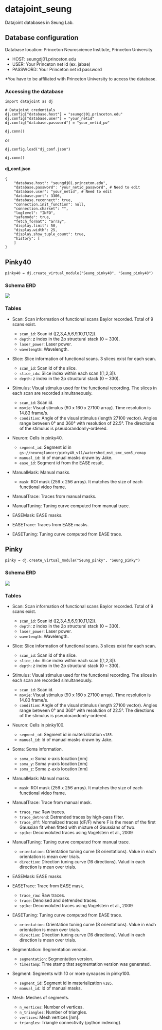 # datajoint_seung
Datajoint databases in Seung Lab.

## Database configuration
Database location: Princeton Neuroscience Institute, Princeton University

- HOST: seungdj01.princeton.edu
- USER: Your Princeton net id (ex. jabae)
- PASSWORD: Your Princeton net id password

*You have to be affiliated with Princeton University to access the database.

### Accessing the database
```python3
import datajoint as dj

# Datajoint credentials
dj.config["database.host"] = "seungdj01.princeton.edu"
dj.config["database.user"] = "your_netid"
dj.config["database.password"] = "your_netid_pw"

dj.conn()
```

or

```python3
dj.config.load("dj_conf.json")

dj.conn()
```

#### dj_conf.json
```
{
    "database.host": "seungdj01.princeton.edu", 
    "database.password": "your_netid_password", # Need to edit
    "database.user": "your_netid", # Need to edit
    "database.port": 3306,
    "database.reconnect": true,
    "connection.init_function": null,
    "connection.charset": "",
    "loglevel": "INFO",
    "safemode": true,
    "fetch_format": "array",
    "display.limit": 50,
    "display.width": 25,
    "display.show_tuple_count": true,
    "history": [
    ]
}
```

## Pinky40
```
pinky40 = dj.create_virtual_module("Seung_pinky40", "Seung_pinky40")
```

### Schema ERD
![](pinky40/pinky40_ERD.png)

### Tables
- Scan: Scan information of functional scans Baylor recorded. Total of 9 scans exist.
    - `scan_id`: Scan id ([2,3,4,5,6,9,10,11,12]).
    - `depth`: z index in the 2p structural stack (0 ~ 330).
    - `laser_power`: Laser power.
    - `wavelength`: Wavelength.
    
- Slice: Slice information of functional scans. 3 slices exist for each scan.
    - `scan_id`: Scan id of the slice.
    - `slice_idx`: Slice index within each scan ([1,2,3]).
    - `depth`: z index in the 2p structural stack (0 ~ 330).
    
- Stimulus: Visual stimulus used for the functional recording. The slices in each scan are recorded simultaneously.
    - `scan_id`: Scan id.
    - `movie`: Visual stimulus (90 x 160 x 27100 array). Time resolution is 14.83 frame/s. 
    - `condition`: Angle of the visual stimulus (length 27100 vector). Angles range between 0&deg; and 360&deg; with resolution of 22.5&deg;. The directions of the stimulus is pseudorandomly-ordered.
    
- Neuron: Cells in pinky40.
    - `segment_id`: Segment id in `gs://neuroglancer/pinky40_v11/watershed_mst_smc_sem5_remap`
    - `manual_id`: Id of manual masks drawn by Jake.
    - `ease_id`: Segment id from the EASE result.
    
- ManualMask: Manual masks.
    - `mask`: ROI mask (256 x 256 array). It matches the size of each functional video frame.

- ManualTrace: Traces from manual masks.

- ManualTuning: Tuning curve computed from manual trace.

- EASEMask: EASE masks.

- EASETrace: Traces from EASE masks.

- EASETuning: Tuning curve computed from EASE trace.

## Pinky
```
pinky = dj.create_virtual_module("Seung_pinky", "Seung_pinky")
```

### Schema ERD
![](pinky/pinky_ERD.png)

### Tables
- Scan: Scan information of functional scans Baylor recorded. Total of 9 scans exist.
    - `scan_id`: Scan id ([2,3,4,5,6,9,10,11,12]).
    - `depth`: z index in the 2p structural stack (0 ~ 330).
    - `laser_power`: Laser power.
    - `wavelength`: Wavelength.
    
- Slice: Slice information of functional scans. 3 slices exist for each scan.
    - `scan_id`: Scan id of the slice.
    - `slice_idx`: Slice index within each scan ([1,2,3]).
    - `depth`: z index in the 2p structural stack (0 ~ 330).
    
- Stimulus: Visual stimulus used for the functional recording. The slices in each scan are recorded simultaneously.
    - `scan_id`: Scan id.
    - `movie`: Visual stimulus (90 x 160 x 27100 array). Time resolution is 14.83 frame/s. 
    - `condition`: Angle of the visual stimulus (length 27100 vector). Angles range between 0&deg; and 360&deg; with resolution of 22.5&deg;. The directions of the stimulus is pseudorandomly-ordered.
    
- Neuron: Cells in pinky100.
    - `segment_id`: Segment id in materialization `v185`.
    - `manual_id`: Id of manual masks drawn by Jake.
    
- Soma: Soma information.
    - `soma_x`: Soma x-axis location [nm]
    - `soma_y`: Soma y-axis location [nm]
    - `soma_z`: Soma z-axis location [nm]
    
- ManualMask: Manual masks.
    - `mask`: ROI mask (256 x 256 array). It matches the size of each functional video frame.

- ManualTrace: Trace from manual mask.
    - `trace_raw`: Raw traces.
    - `trace_detrend`: Detrended traces by high-pass filter.
    - `trace_dff`: Normalized traces (dF/F) where F is the mean of the first Gaussian fit when fitted with mixture of Gaussians of two.
    - `spike`: Deconvoluted traces using Vogelstein et al., 2009

- ManualTuning: Tuning curve computed from manual trace.
    - `orientation`: Orientation tuning curve (8 orientations). Value in each orientation is mean over trials.
    - `direction`: Direction tuning curve (16 directions). Valud in each direction is mean over trials.

- EASEMask: EASE masks.

- EASETrace: Trace from EASE mask.
    - `trace_raw`: Raw traces.
    - `trace`: Denoised and detrended traces.
    - `spike`: Deconvoluted traces using Vogelstein et al., 2009

- EASETuning: Tuning curve computed from EASE trace.
    - `orientation`: Orientation tuning curve (8 orientations). Value in each orientation is mean over trials.
    - `direction`: Direction tuning curve (16 directions). Valud in each direction is mean over trials.

- Segmentation: Segmentation version.
    - `segmentation`: Segmentation version.
    - `timestamp`: Time stamp that segmentation version was generated.
    
- Segment: Segments with 10 or more synapses in pinky100.
    - `segment_id`: Segment id in materialization `v185`.
    - `manual_id`: Id of manual masks.

- Mesh: Meshes of segments.
    - `n_vertices`: Number of vertices.
    - `n_triangles`: Number of triangles.
    - `vertices`: Mesh vertices [nm].
    - `triangles`: Triangle connectivity (python indexing).
